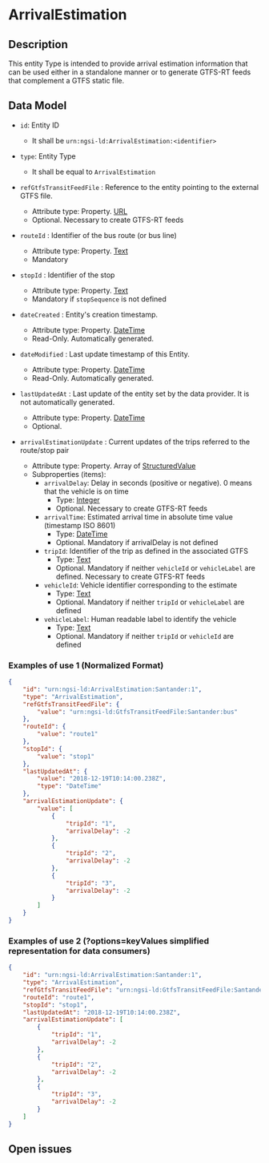 # ArrivalEstimation

## Description

This entity Type is intended to provide arrival estimation information that can
be used either in a standalone manner or to generate GTFS-RT feeds that
complement a GTFS static file.

## Data Model

-   `id`: Entity ID

    -   It shall be `urn:ngsi-ld:ArrivalEstimation:<identifier>`

-   `type`: Entity Type

    -   It shall be equal to `ArrivalEstimation`

-   `refGtfsTransitFeedFile` : Reference to the entity pointing to the external
    GTFS file.

    -   Attribute type: Property. [URL](https://schema.org/URL)
    -   Optional. Necessary to create GTFS-RT feeds

-   `routeId` : Identifier of the bus route (or bus line)

    -   Attribute type: Property. [Text](https://schema.org/Text)
    -   Mandatory

-   `stopId` : Identifier of the stop

    -   Attribute type: Property. [Text](https://schema.org/Text)
    -   Mandatory if `stopSequence` is not defined

-   `dateCreated` : Entity's creation timestamp.

    -   Attribute type: Property. [DateTime](https://schema.org/DateTime)
    -   Read-Only. Automatically generated.

-   `dateModified` : Last update timestamp of this Entity.

    -   Attribute type: Property. [DateTime](https://schema.org/DateTime)
    -   Read-Only. Automatically generated.

-   `lastUpdatedAt` : Last update of the entity set by the data provider. It is
    not automatically generated.

    -   Attribute type: Property. [DateTime](https://schema.org/DateTime)
    -   Optional.

-   `arrivalEstimationUpdate` : Current updates of the trips referred to the
    route/stop pair
    -   Attribute type: Property. Array of
        [StructuredValue](https://schema.org/StructuredValue)
    -   Subproperties (items):
        -   `arrivalDelay`: Delay in seconds (positive or negative). 0 means
            that the vehicle is on time
            -   Type: [Integer](https://schema.org/Integer)
            -   Optional. Necessary to create GTFS-RT feeds
        -   `arrivalTime`: Estimated arrival time in absolute time value
            (timestamp ISO 8601)
            -   Type: [DateTime](https://schema.org/DateTime)
            -   Optional. Mandatory if arrivalDelay is not defined
        -   `tripId`: Identifier of the trip as defined in the associated GTFS
            -   Type: [Text](https://schema.org/Text)
            -   Optional. Mandatory if neither `vehicleId` or `vehicleLabel` are
                defined. Necessary to create GTFS-RT feeds
        -   `vehicleId`: Vehicle identifier corresponding to the estimate
            -   Type: [Text](https://schema.org/Text)
            -   Optional. Mandatory if neither `tripId` or `vehicleLabel` are
                defined
        -   `vehicleLabel`: Human readable label to identify the vehicle
            -   Type: [Text](https://schema.org/Text)
            -   Optional. Mandatory if neither `tripId` or `vehicleId` are
                defined

### Examples of use 1 (Normalized Format)

```json
{
    "id": "urn:ngsi-ld:ArrivalEstimation:Santander:1",
    "type": "ArrivalEstimation",
    "refGtfsTransitFeedFile": {
        "value": "urn:ngsi-ld:GtfsTransitFeedFile:Santander:bus"
    },
    "routeId": {
        "value": "route1"
    },
    "stopId": {
        "value": "stop1"
    },
    "lastUpdatedAt": {
        "value": "2018-12-19T10:14:00.238Z",
        "type": "DateTime"
    },
    "arrivalEstimationUpdate": {
        "value": [
            {
                "tripId": "1",
                "arrivalDelay": -2
            },
            {
                "tripId": "2",
                "arrivalDelay": -2
            },
            {
                "tripId": "3",
                "arrivalDelay": -2
            }
        ]
    }
}
```

### Examples of use 2 (?options=keyValues simplified representation for data consumers)

```json
{
    "id": "urn:ngsi-ld:ArrivalEstimation:Santander:1",
    "type": "ArrivalEstimation",
    "refGtfsTransitFeedFile": "urn:ngsi-ld:GtfsTransitFeedFile:Santander:bus",
    "routeId": "route1",
    "stopId": "stop1",
    "lastUpdatedAt": "2018-12-19T10:14:00.238Z",
    "arrivalEstimationUpdate": [
        {
            "tripId": "1",
            "arrivalDelay": -2
        },
        {
            "tripId": "2",
            "arrivalDelay": -2
        },
        {
            "tripId": "3",
            "arrivalDelay": -2
        }
    ]
}
```

## Open issues
